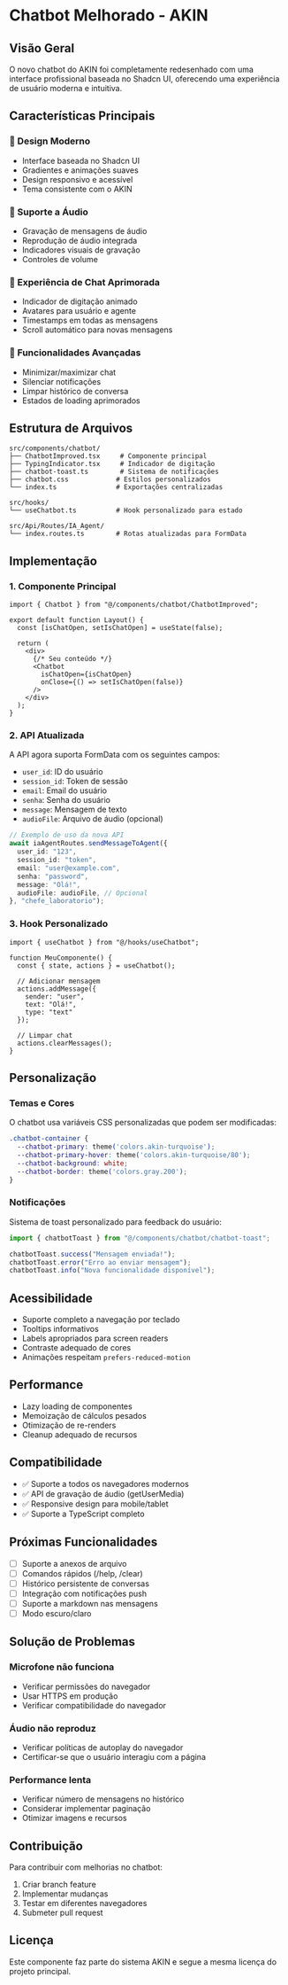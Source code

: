 # Chatbot Melhorado - AKIN

## Visão Geral

O novo chatbot do AKIN foi completamente redesenhado com uma interface profissional baseada no Shadcn UI, oferecendo uma experiência de usuário moderna e intuitiva.

## Características Principais

### 🎨 Design Moderno
- Interface baseada no Shadcn UI
- Gradientes e animações suaves
- Design responsivo e acessível
- Tema consistente com o AKIN

### 🎤 Suporte a Áudio
- Gravação de mensagens de áudio
- Reprodução de áudio integrada
- Indicadores visuais de gravação
- Controles de volume

### 💬 Experiência de Chat Aprimorada
- Indicador de digitação animado
- Avatares para usuário e agente
- Timestamps em todas as mensagens
- Scroll automático para novas mensagens

### 🔧 Funcionalidades Avançadas
- Minimizar/maximizar chat
- Silenciar notificações
- Limpar histórico de conversa
- Estados de loading aprimorados

## Estrutura de Arquivos

```
src/components/chatbot/
├── ChatbotImproved.tsx     # Componente principal
├── TypingIndicator.tsx     # Indicador de digitação
├── chatbot-toast.ts        # Sistema de notificações
├── chatbot.css            # Estilos personalizados
└── index.ts               # Exportações centralizadas

src/hooks/
└── useChatbot.ts          # Hook personalizado para estado

src/Api/Routes/IA_Agent/
└── index.routes.ts        # Rotas atualizadas para FormData
```

## Implementação

### 1. Componente Principal

```tsx
import { Chatbot } from "@/components/chatbot/ChatbotImproved";

export default function Layout() {
  const [isChatOpen, setIsChatOpen] = useState(false);
  
  return (
    <div>
      {/* Seu conteúdo */}
      <Chatbot 
        isChatOpen={isChatOpen} 
        onClose={() => setIsChatOpen(false)} 
      />
    </div>
  );
}
```

### 2. API Atualizada

A API agora suporta FormData com os seguintes campos:
- `user_id`: ID do usuário
- `session_id`: Token de sessão
- `email`: Email do usuário
- `senha`: Senha do usuário
- `message`: Mensagem de texto
- `audioFile`: Arquivo de áudio (opcional)

```typescript
// Exemplo de uso da nova API
await iaAgentRoutes.sendMessageToAgent({
  user_id: "123",
  session_id: "token",
  email: "user@example.com",
  senha: "password",
  message: "Olá!",
  audioFile: audioFile, // Opcional
}, "chefe_laboratorio");
```

### 3. Hook Personalizado

```tsx
import { useChatbot } from "@/hooks/useChatbot";

function MeuComponente() {
  const { state, actions } = useChatbot();
  
  // Adicionar mensagem
  actions.addMessage({
    sender: "user",
    text: "Olá!",
    type: "text"
  });
  
  // Limpar chat
  actions.clearMessages();
}
```

## Personalização

### Temas e Cores

O chatbot usa variáveis CSS personalizadas que podem ser modificadas:

```css
.chatbot-container {
  --chatbot-primary: theme('colors.akin-turquoise');
  --chatbot-primary-hover: theme('colors.akin-turquoise/80');
  --chatbot-background: white;
  --chatbot-border: theme('colors.gray.200');
}
```

### Notificações

Sistema de toast personalizado para feedback do usuário:

```typescript
import { chatbotToast } from "@/components/chatbot/chatbot-toast";

chatbotToast.success("Mensagem enviada!");
chatbotToast.error("Erro ao enviar mensagem");
chatbotToast.info("Nova funcionalidade disponível");
```

## Acessibilidade

- Suporte completo a navegação por teclado
- Tooltips informativos
- Labels apropriados para screen readers
- Contraste adequado de cores
- Animações respeitam `prefers-reduced-motion`

## Performance

- Lazy loading de componentes
- Memoização de cálculos pesados
- Otimização de re-renders
- Cleanup adequado de recursos

## Compatibilidade

- ✅ Suporte a todos os navegadores modernos
- ✅ API de gravação de áudio (getUserMedia)
- ✅ Responsive design para mobile/tablet
- ✅ Suporte a TypeScript completo

## Próximas Funcionalidades

- [ ] Suporte a anexos de arquivo
- [ ] Comandos rápidos (/help, /clear)
- [ ] Histórico persistente de conversas
- [ ] Integração com notificações push
- [ ] Suporte a markdown nas mensagens
- [ ] Modo escuro/claro

## Solução de Problemas

### Microfone não funciona
- Verificar permissões do navegador
- Usar HTTPS em produção
- Verificar compatibilidade do navegador

### Áudio não reproduz
- Verificar políticas de autoplay do navegador
- Certificar-se que o usuário interagiu com a página

### Performance lenta
- Verificar número de mensagens no histórico
- Considerar implementar paginação
- Otimizar imagens e recursos

## Contribuição

Para contribuir com melhorias no chatbot:

1. Criar branch feature
2. Implementar mudanças
3. Testar em diferentes navegadores
4. Submeter pull request

## Licença

Este componente faz parte do sistema AKIN e segue a mesma licença do projeto principal.
